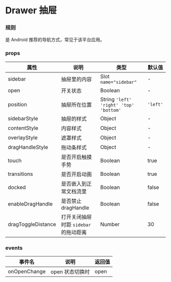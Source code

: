 # Drawer 抽屉

### 规则

是 Android 推荐的导航方式，常见于该平台应用。

### props

| 属性 | 说明 | 类型 | 默认值 |
| --- | --- | --- | --- |
| sidebar | 抽屉里的内容 | Slot `name="sidebar"` | - |
| open | 开关状态 | Boolean | - |
| position | 抽屉所在位置	 | String `'left' 'right' 'top' 'bottom'`| `'left'` |
| sidebarStyle | 抽屉的样式 | Object | - |
| contentStyle | 内容样式 | Object | - |
| overlayStyle | 遮罩样式 | Object | - |
| dragHandleStyle	| 拖动条样式 | Object | - |
| touch | 是否开启触摸手势 | Boolean | true |
| transitions | 是否开启动画 | Boolean | true |
| docked	| 是否嵌入到正常文档流里	 | Boolean | false |
| enableDragHandle	| 是否禁止 dragHandle | Boolean | false |
| dragToggleDistance	| 打开关闭抽屉时距 `sidebar` 的拖动距离	 | Number | 30 |

### events

| 事件名 | 说明 | 返回值 |
| --- | --- | --- |
| onOpenChange | open 状态切换时 | open |
